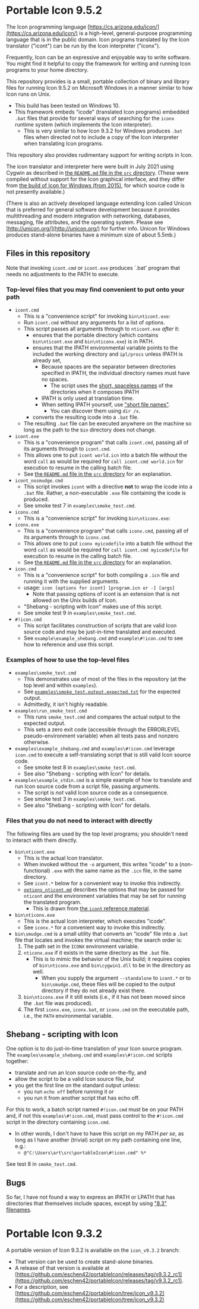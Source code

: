 # Portable Icon 9.5.2

The Icon programming language [https://cs.arizona.edu/icon/](https://cs.arizona.edu/icon/) is a high-level, general-purpose programming language that is in the public domain.  Icon programs translated by the Icon translator ("icont") can be run by the Icon interpreter ("iconx").

Frequently, Icon can be an expressive and enjoyable way to write software.  You might find it helpful to copy the framework for writing and running Icon programs to your home directory.

This repository provides is a small, portable collection of binary and library files for running Icon 9.5.2 on Microsoft Windows in a manner similar to how Icon runs on Unix.

- This build has been tested on Windows 10.
- This framework embeds "icode" (translated Icon programs) embedded `.bat` files that provide for several ways of searching for the `iconx` runtime system (which implements the Icon interpreter).
  - This is very similar to how Icon 9.3.2 for Windows produces `.bat` files when directed not to include a copy of the Icon interpreter when translating Icon programs.

This repository also provides rudimentary support for writing scripts in Icon.

The icon translator and interpreter here were built in July 2021 using Cygwin as described in [the `README.md` file in the `src` directory](./src/README.md).  (These were compiled without support for the Icon graphical interface, and they differ from [the build of Icon for Windows (from 2015)](https://www2.cs.arizona.edu/icon/v95w.htm), for which source code is not presently available.)  

(There is also an actively developed language extending Icon called Unicon that is preferred for general software development because it provides multithreading and modern integration with networking, databases, messaging, file attributes, and the operating system. Please see [http://unicon.org/](http://unicon.org/) for further info.  Unicon for Windows produces stand-alone binaries have a minimum size of about 5.5mb.)

## Files in this repository

Note that invoking `icont.cmd` or `icont.exe` produces `.bat' program that needs no adjustments to the PATH to execute.

### Top-level files that you may find convenient to put onto your path

- `icont.cmd`
  - This is a "convenience script" for invoking `bin\nticont.exe`:
  - Run `icont.cmd` without any arguments for a list of options.
  - This script passes all arguments through to `nticont.exe` *after* it:
    - ensures that the portable directory (which contains `bin\nticont.exe` and `bin\nticonx.exe`) is in PATH.
    - ensures that the IPATH environmental variable points to the included the working directory and `ipl/procs` unless IPATH is already set,
      - Because spaces are the separator between directories specified in IPATH, the individual directory names must have no spaces.
        - The script uses the [short, spaceless names](https://en.wikipedia.org/wiki/8.3_filename) of the directories when it composes IPATH
      - IPATH is only used at translation time.
      - When setting IPATH yourself, use ["short file names"](https://en.wikipedia.org/wiki/8.3_filename#Working_with_short_filenames_in_a_command_prompt).
        - You can discover them using `dir /x`.
    - converts the resulting icode into a `.bat` file.
  - The resulting `.bat` file can be executed anywhere on the machine so long as the path to the `bin` directory does not change.
- `icont.exe`
  - This is a "convenience program" that calls `icont.cmd`, passing all of its arguments through to `icont.cmd`.
  - This allows one to put `icont world.icn` into a batch file without the word `call` as would be required for `call icont.cmd world.icn` for execution to resume in the calling batch file.
  - See [the `README.md` file in the `src` directory](./src/README.md) for an explanation.
- `icont_nosmudge.cmd`
  - This script invokes `icont` with a directive **not** to wrap the icode into a `.bat` file.  Rather, a non-executable `.exe` file containing the icode is produced.
  - See smoke test 7 in `examples\smoke_test.cmd`.
- `iconx.cmd`
  - This is a "convenience script" for invoking `bin\nticonx.exe`:
- `iconx.exe`
  - This is a "convenience program" that calls `iconx.cmd`, passing all of its arguments through to `iconx.cmd`.
  - This allows one to put `iconx myicodefile` into a batch file without the word `call` as would be required for `call icont.cmd myicodefile` for execution to resume in the calling batch file.
  - See [the `README.md` file in the `src` directory](./src/README.md) for an explanation.
- `icon.cmd`
  - This is a "convenience script" for both compiling a `.icn` file and running it with the supplied arguments.
  - usage: `icon [options for icont] [program.icn or -] [args]`
    - Note that passing options of icont is an extension that is not allowed on the Unix builds of Icon.
  - "Shebang - scripting with Icon" makes use of this script.
  - See smoke test 9 in `examples\smoke_test.cmd`.
- `#!icon.cmd`
  - This script facilitates construction of scripts that are valid Icon source code and may be just-in-time translated and executed.  
  - See `example\example_shebang.cmd` and `example\#!icon.cmd` to see how to reference and use this script.

### Examples of how to use the top-level files

- `examples\smoke_test.cmd`
  - This demonstrates use of most of the files in the repository (at the top level and within `examples`).
  - See [`examples\smoke_test.output.expected.txt`](./examples/smoke_test.output.expected.txt) for the expected output.
  - Admittedly, it isn't highly readable.
- `examples\run_smoke_test.cmd`
  - This runs `smoke_test.cmd` and compares the actual output to the expected output.
  - This sets a zero exit code (accessible through the ERRORLEVEL pseudo-environment variable) when all tests pass and nonzero otherwise.
- `examples\example_shebang.cmd` and `examples\#!icon.cmd` leverage `icon.cmd` to execute a self-translating script that is still valid Icon source code.
  - See smoke test 8 in `examples\smoke_test.cmd`.
  - See also "Shebang - scripting with Icon" for details.
- `examples\example_stdin.cmd` is a simple example of how to translate and run Icon source code from a script file, passing arguments.
  - The script is *not* valid Icon source code as a consequence.
  - See smoke test 3 in `examples\smoke_test.cmd`.
  - See also "Shebang - scripting with Icon" for details.

### Files that you do not need to interact with directly

The following files are used by the top level programs; you shouldn't need to interact with them directly.

- `bin\nticont.exe`
  - This is the actual Icon translator.
  - When invoked without the `-o` argument, this writes "icode" to a (non-functional) `.exe` with the same name as the `.icn` file, in the same directory.
  - See `icont.*` below for a convenient way to invoke this indirectly.
  - [`options_nticont.md`](./options_nticont.md) describes the options that may be passed for `nticont` and the environment variables that may be set for running the translated program.
    - This is drawn from [the `icont` reference material](https://cs.arizona.edu/icon/refernce/icontx.htm#icont).
- `bin\nticonx.exe`
  - This is the actual Icon interpreter, which executes "icode".
  - See `iconx.*` for a convenient way to invoke this indirectly.
- `bin\smudge.cmd` is a small utility that converts an "icode" file into a `.bat` file that locates and invokes the virtual machine; the search order is:
  1. The path set in the `ICONX` environment variable.
  1. `nticonx.exe` if it exists in the same directory as the `.bat` file. 
      - This is to mimic the behavior of the Unix build; it requires copies of `bin\nticonx.exe` and `bin\cygwin1.dll` to be in the directory as well.
        - When you supply the argument `--standalone` to `icont.*` or to `bin\smudge.cmd`, these files will be copied to the output directory if they do not already exist there.
  1. `bin\nticonx.exe` if it still exists (i.e., if it has not been moved since the `.bat` file was produced).
  1. The first `iconx.exe`, `iconx.bat`, or `iconx.cmd` on the executable path, i.e., the `PATH` environmental variable.

## Shebang - scripting with Icon

One option is to do just-in-time translation of your Icon source program. The `examples\example_shebang.cmd` and `examples\#!icon.cmd` scripts together:

- translate and run an Icon source code on-the-fly, and
- allow the script to be a valid Icon source file, *but*
- you get the first line on the standard output unless:
  - you run `echo off` before running it or
  - you run it from another script that has echo off.

For this to work, a batch script named `#!icon.cmd` must be on your PATH and, if not this `examples\#!icon.cmd`, must pass control to the `#!icon.cmd` script in the directory containing `icon.cmd`.

- In other words, I don't have to have this script on my PATH *per se*, as long as I have another (trivial) script on my path containing one line, e.g.:
  - `@"C:\Users\art\src\portableIcon\#!icon.cmd" %*`

See test 8 in `smoke_test.cmd`.

## Bugs

So far, I have not found a way to express an IPATH or LPATH that has directories that themselves include spaces, except by using ["8.3" filenames](https://en.wikipedia.org/wiki/8.3_filename#Working_with_short_filenames_in_a_command_prompt).

# Portable Icon 9.3.2

A portable version of Icon 9.3.2 is available on the `icon_v9.3.2` branch:

- That version can be used to create stand-alone binaries.
- A release of that version is available at [https://github.com/eschen42/portableIcon/releases/tag/v9.3.2_rc1](https://github.com/eschen42/portableIcon/releases/tag/v9.3.2_rc1).
- For a description, see [https://github.com/eschen42/portableIcon/tree/icon_v9.3.2](https://github.com/eschen42/portableIcon/tree/icon_v9.3.2)
